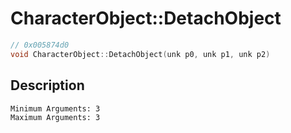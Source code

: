 # CharacterObject::DetachObject
```c
// 0x005874d0
void CharacterObject::DetachObject(unk p0, unk p1, unk p2)
```
## Description
```
Minimum Arguments: 3
Maximum Arguments: 3
```
